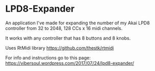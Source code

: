 # LPD8-Expander
An application I've made for expanding the number of my Akai LPD8 controller from 32 to 2048, 128 CCs x 16 midi channels.

It works with any controller that has 8 buttons and 8 knobs.

Uses RtMidi library https://github.com/thestk/rtmidi

For info and instructions go to this page:
https://vibersoul.wordpress.com/2017/07/24/lpd8-expander/
